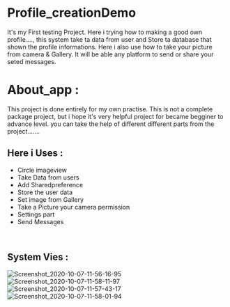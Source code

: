 # Profile_creationDemo
It's my First testing Project. Here i trying how to making a good own profile...., this system take ta data from user and Store ta database that shown the profile informations. Here i also use how to take your picture from camera &amp; Gallery. It will be able any platform to send or share your seted messages.

# About_app :
This project is done entirely for my own practise. This is not a complete package project, but i hope it's very helpful project for became begginer to advance level.  you can take the help of different different parts from the project.......

## Here i Uses :

- Circle imageview
- Take Data from users
- Add Sharedpreference
- Store the user data
- Set image from Gallery
- Take a Picture your camera permission
- Settings part
- Send Messages
<br/>

## System Vies :
![Screenshot_2020-10-07-11-56-16-95](https://user-images.githubusercontent.com/59596434/95296383-8425fd00-089a-11eb-9e67-b73396b47c43.png)
<br/>
![Screenshot_2020-10-07-11-58-11-97](https://user-images.githubusercontent.com/59596434/95296402-8be5a180-089a-11eb-8ae2-51499dc7aa9c.png)
<br/>
![Screenshot_2020-10-07-11-57-43-17](https://user-images.githubusercontent.com/59596434/95296408-8daf6500-089a-11eb-8a13-9bca6dcb6745.png)
<br/>
![Screenshot_2020-10-07-11-58-01-94](https://user-images.githubusercontent.com/59596434/95296410-8daf6500-089a-11eb-8e8b-c441a1380053.png)

<br/>
<br/>
<br/>
